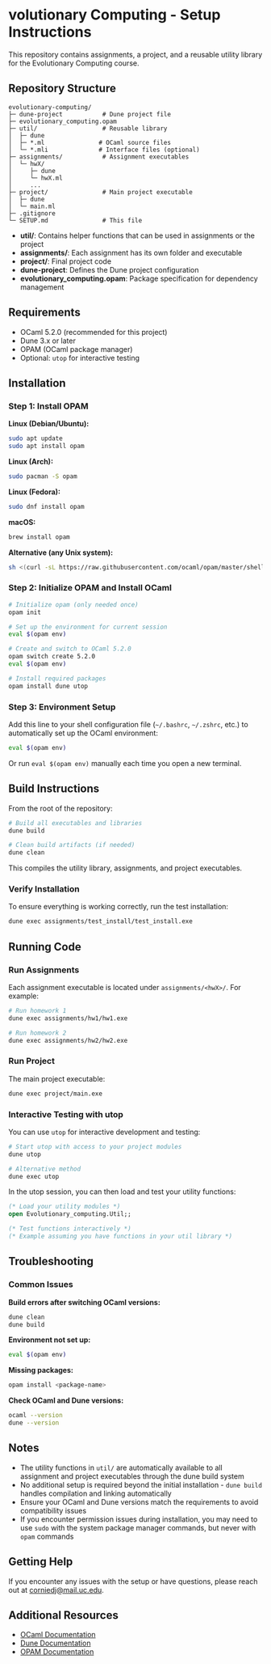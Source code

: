 # volutionary Computing - Setup Instructions

This repository contains assignments, a project, and a reusable utility library for the Evolutionary Computing course.

## Repository Structure

```
evolutionary-computing/
├─ dune-project           # Dune project file
├─ evolutionary_computing.opam
├─ util/                  # Reusable library
│  ├─ dune
│  ├─ *.ml               # OCaml source files
│  └─ *.mli              # Interface files (optional)
├─ assignments/           # Assignment executables
│  └─ hwX/
│     ├─ dune
│     └─ hwX.ml
│     ...
├─ project/               # Main project executable
│  ├─ dune
│  └─ main.ml
├─ .gitignore
└─ SETUP.md               # This file
```

* **util/**: Contains helper functions that can be used in assignments or the project
* **assignments/**: Each assignment has its own folder and executable
* **project/**: Final project code
* **dune-project**: Defines the Dune project configuration
* **evolutionary_computing.opam**: Package specification for dependency management

## Requirements

* OCaml 5.2.0 (recommended for this project)
* Dune 3.x or later
* OPAM (OCaml package manager)
* Optional: `utop` for interactive testing

## Installation

### Step 1: Install OPAM

**Linux (Debian/Ubuntu):**
```bash
sudo apt update
sudo apt install opam
```

**Linux (Arch):**
```bash
sudo pacman -S opam
```

**Linux (Fedora):**
```bash
sudo dnf install opam
```

**macOS:**
```bash
brew install opam
```

**Alternative (any Unix system):**
```bash
sh <(curl -sL https://raw.githubusercontent.com/ocaml/opam/master/shell/install.sh)
```

### Step 2: Initialize OPAM and Install OCaml

```bash
# Initialize opam (only needed once)
opam init

# Set up the environment for current session
eval $(opam env)

# Create and switch to OCaml 5.2.0
opam switch create 5.2.0
eval $(opam env)

# Install required packages
opam install dune utop
```

### Step 3: Environment Setup

Add this line to your shell configuration file (`~/.bashrc`, `~/.zshrc`, etc.) to automatically set up the OCaml environment:

```bash
eval $(opam env)
```

Or run `eval $(opam env)` manually each time you open a new terminal.

## Build Instructions

From the root of the repository:

```bash
# Build all executables and libraries
dune build

# Clean build artifacts (if needed)
dune clean
```

This compiles the utility library, assignments, and project executables.

### Verify Installation

To ensure everything is working correctly, run the test installation:

```bash
dune exec assignments/test_install/test_install.exe
```

## Running Code

### Run Assignments

Each assignment executable is located under `assignments/<hwX>/`. For example:

```bash
# Run homework 1
dune exec assignments/hw1/hw1.exe

# Run homework 2
dune exec assignments/hw2/hw2.exe
```

### Run Project

The main project executable:

```bash
dune exec project/main.exe
```

### Interactive Testing with utop

You can use `utop` for interactive development and testing:

```bash
# Start utop with access to your project modules
dune utop

# Alternative method
dune exec utop
```

In the utop session, you can then load and test your utility functions:

```ocaml
(* Load your utility modules *)
open Evolutionary_computing.Util;;

(* Test functions interactively *)
(* Example assuming you have functions in your util library *)
```

## Troubleshooting

### Common Issues

**Build errors after switching OCaml versions:**
```bash
dune clean
dune build
```

**Environment not set up:**
```bash
eval $(opam env)
```

**Missing packages:**
```bash
opam install <package-name>
```

**Check OCaml and Dune versions:**
```bash
ocaml --version
dune --version
```

## Notes

* The utility functions in `util/` are automatically available to all assignment and project executables through the dune build system
* No additional setup is required beyond the initial installation - `dune build` handles compilation and linking automatically
* Ensure your OCaml and Dune versions match the requirements to avoid compatibility issues
* If you encounter permission issues during installation, you may need to use `sudo` with the system package manager commands, but never with `opam` commands

## Getting Help

If you encounter any issues with the setup or have questions, please reach out at [corniedj@mail.uc.edu](mailto:corniedj@mail.uc.edu).

## Additional Resources

* [OCaml Documentation](https://ocaml.org/docs)
* [Dune Documentation](https://dune.readthedocs.io/)
* [OPAM Documentation](https://opam.ocaml.org/doc/)

